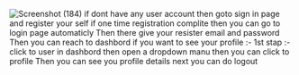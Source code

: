 ![Screenshot (184)](https://github.com/user-attachments/assets/e352cf8a-b6ad-4bf2-aa3d-c88c0f76a37f)
if dont have any user account then goto sign in page and register your self 
if one time registration complite then you can go to login page automaticly
Then there give your resister email and password 
Then you can reach to dashbord 
if you want to see your profile :-
      1st stap :-  click to user in dashbord
      then open a dropdown manu 
      then you can click to profile
      Then you can see you profile details
next you can do logout

